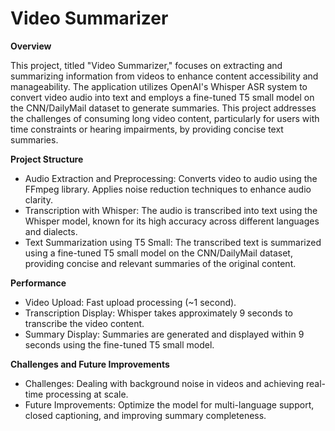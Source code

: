 # Video Summarizer
**Overview**

This project, titled "Video Summarizer," focuses on extracting and summarizing information from videos to enhance content accessibility and manageability. The application utilizes OpenAI's Whisper ASR system to convert video audio into text and employs a fine-tuned T5 small model on the CNN/DailyMail dataset to generate summaries. This project addresses the challenges of consuming long video content, particularly for users with time constraints or hearing impairments, by providing concise text summaries.

**Project Structure**

- Audio Extraction and Preprocessing: Converts video to audio using the FFmpeg library. Applies noise reduction techniques to enhance audio clarity.
- Transcription with Whisper: The audio is transcribed into text using the Whisper model, known for its high accuracy across different languages and dialects.
- Text Summarization using T5 Small: The transcribed text is summarized using a fine-tuned T5 small model on the CNN/DailyMail dataset, providing concise and relevant summaries of the original content.
  
**Performance**

- Video Upload: Fast upload processing (~1 second).
- Transcription Display: Whisper takes approximately 9 seconds to transcribe the video content.
- Summary Display: Summaries are generated and displayed within 9 seconds using the fine-tuned T5 small model.
  
**Challenges and Future Improvements**

- Challenges: Dealing with background noise in videos and achieving real-time processing at scale.
- Future Improvements: Optimize the model for multi-language support, closed captioning, and improving summary completeness.
